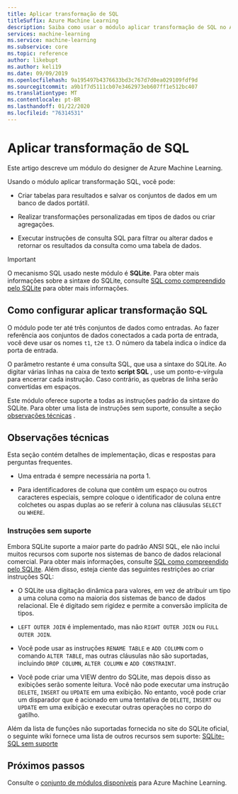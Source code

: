 ```yaml
---
title: Aplicar transformação de SQL
titleSuffix: Azure Machine Learning
description: Saiba como usar o módulo aplicar transformação de SQL no Azure Machine Learning para executar uma consulta do SQLite em conjuntos de dados de entrada para transformar os dados.
services: machine-learning
ms.service: machine-learning
ms.subservice: core
ms.topic: reference
author: likebupt
ms.author: keli19
ms.date: 09/09/2019
ms.openlocfilehash: 9a195497b4376633bd3c767d7d0ea029109fdf9d
ms.sourcegitcommit: a9b1f7d5111cb07e3462973eb607ff1e512bc407
ms.translationtype: MT
ms.contentlocale: pt-BR
ms.lasthandoff: 01/22/2020
ms.locfileid: "76314531"
---
```

# <a name="apply-sql-transformation"></a>Aplicar transformação de SQL

Este artigo descreve um módulo do designer de Azure Machine Learning.

Usando o módulo aplicar transformação SQL, você pode:
  
-   Criar tabelas para resultados e salvar os conjuntos de dados em um banco de dados portátil.  
  
-   Realizar transformações personalizadas em tipos de dados ou criar agregações.  
  
-   Executar instruções de consulta SQL para filtrar ou alterar dados e retornar os resultados da consulta como uma tabela de dados.  

> [!IMPORTANT]
> O mecanismo SQL usado neste módulo é **SQLite**. Para obter mais informações sobre a sintaxe do SQLite, consulte [SQL como compreendido pelo SQLite](https://www.sqlite.org/index.html) para obter mais informações.  

## <a name="how-to-configure-apply-sql-transformation"></a>Como configurar aplicar transformação SQL  

O módulo pode ter até três conjuntos de dados como entradas. Ao fazer referência aos conjuntos de dados conectados a cada porta de entrada, você deve usar os nomes `t1`, `t2`e `t3`. O número da tabela indica o índice da porta de entrada.  
  
O parâmetro restante é uma consulta SQL, que usa a sintaxe do SQLite. Ao digitar várias linhas na caixa de texto **script SQL** , use um ponto-e-vírgula para encerrar cada instrução. Caso contrário, as quebras de linha serão convertidas em espaços.  

Este módulo oferece suporte a todas as instruções padrão da sintaxe do SQLite. Para obter uma lista de instruções sem suporte, consulte a seção [observações técnicas](#technical-notes) .

##  <a name="technical-notes"></a>Observações técnicas  

Esta seção contém detalhes de implementação, dicas e respostas para perguntas frequentes.

-   Uma entrada é sempre necessária na porta 1.  
  
-   Para identificadores de coluna que contêm um espaço ou outros caracteres especiais, sempre coloque o identificador de coluna entre colchetes ou aspas duplas ao se referir à coluna nas cláusulas `SELECT` ou `WHERE`.  
  
### <a name="unsupported-statements"></a>Instruções sem suporte  

Embora SQLite suporte a maior parte do padrão ANSI SQL, ele não inclui muitos recursos com suporte nos sistemas de banco de dados relacional comercial. Para obter mais informações, consulte [SQL como compreendido pelo SQLite](http://www.sqlite.org/lang.html). Além disso, esteja ciente das seguintes restrições ao criar instruções SQL:  
  
- O SQLite usa digitação dinâmica para valores, em vez de atribuir um tipo a uma coluna como na maioria dos sistemas de banco de dados relacional. Ele é digitado sem rigidez e permite a conversão implícita de tipos.  
  
- `LEFT OUTER JOIN` é implementado, mas não `RIGHT OUTER JOIN` ou `FULL OUTER JOIN`.  

- Você pode usar as instruções `RENAME TABLE` e `ADD COLUMN` com o comando `ALTER TABLE`, mas outras cláusulas não são suportadas, incluindo `DROP COLUMN`, `ALTER COLUMN` e `ADD CONSTRAINT`.  
  
- Você pode criar uma VIEW dentro do SQLite, mas depois disso as exibições serão somente leitura. Você não pode executar uma instrução `DELETE`, `INSERT` ou `UPDATE` em uma exibição. No entanto, você pode criar um disparador que é acionado em uma tentativa de `DELETE`, `INSERT` ou `UPDATE` em uma exibição e executar outras operações no corpo do gatilho.  
  

Além da lista de funções não suportadas fornecida no site do SQLite oficial, o seguinte wiki fornece uma lista de outros recursos sem suporte: [SQLite-SQL sem suporte](http://www2.sqlite.org/cvstrac/wiki?p=UnsupportedSql)  
    
## <a name="next-steps"></a>Próximos passos

Consulte o [conjunto de módulos disponíveis](module-reference.md) para Azure Machine Learning. 
